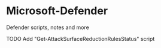 # Microsoft-Defender
Defender scripts, notes and more

TODO Add "Get-AttackSurfaceReductionRulesStatus" script 
